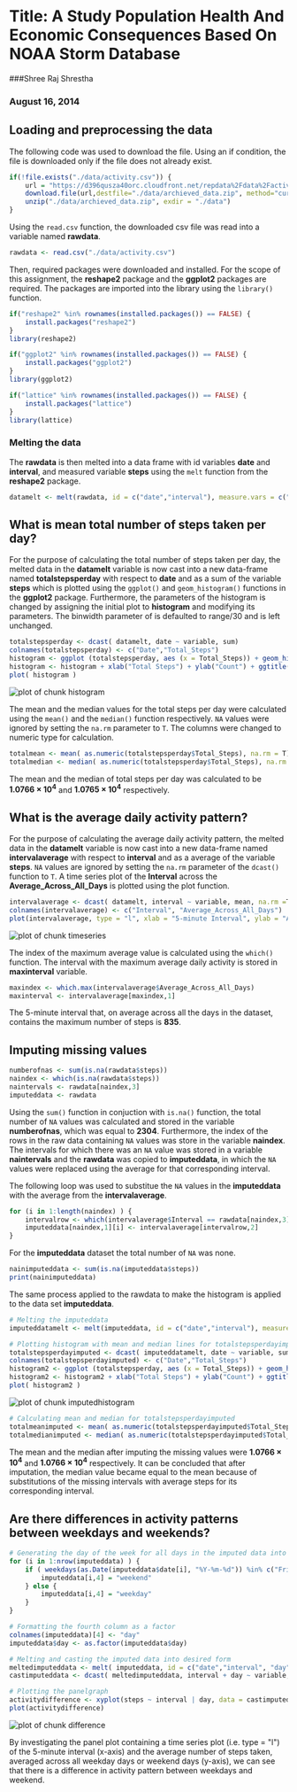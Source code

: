 # Title: A Study Population Health And Economic Consequences Based On  NOAA Storm Database
###Shree Raj Shrestha
### August 16, 2014


## Loading and preprocessing the data
The following code was used to download the file. Using an if condition, the file is downloaded only if the file does not already exist.


```r
if(!file.exists("./data/activity.csv")) {
    url = "https://d396qusza40orc.cloudfront.net/repdata%2Fdata%2Factivity.zip"
    download.file(url,destfile="./data/archieved_data.zip", method="curl")
    unzip("./data/archieved_data.zip", exdir = "./data")
}
```

Using the `read.csv` function, the downloaded csv file was read into a variable named **rawdata**.


```r
rawdata <- read.csv("./data/activity.csv")
```

Then, required packages were downloaded and installed. For the scope of this assignment, the **reshape2** package and the **ggplot2** packages are required. The packages are imported into the library using the `library()` function.


```r
if("reshape2" %in% rownames(installed.packages()) == FALSE) {
    install.packages("reshape2")
}
library(reshape2)

if("ggplot2" %in% rownames(installed.packages()) == FALSE) {
    install.packages("ggplot2")
}
library(ggplot2)

if("lattice" %in% rownames(installed.packages()) == FALSE) {
    install.packages("lattice")
}
library(lattice)
```

### Melting the data
The **rawdata** is then melted into a data frame with id variables **date** and **interval**, and measured variable **steps** using the `melt` function from the **reshape2** package.


```r
datamelt <- melt(rawdata, id = c("date","interval"), measure.vars = c("steps"))
```


## What is mean total number of steps taken per day?
For the purpose of calculating the total number of steps taken per day, the melted data in the **datamelt** variable is now cast into a new data-frame named **totalstepsperday** with respect to **date** and as a sum of the variable **steps** which is plotted using the `ggplot()` and `geom_histogram()` functions in the **ggplot2** package. Furthermore, the parameters of the histogram is changed by assigning the initial plot to **histogram** and modifying its parameters. The binwidth parameter of is defaulted to range/30 and is left unchanged.


```r
totalstepsperday <- dcast( datamelt, date ~ variable, sum)
colnames(totalstepsperday) <- c("Date","Total_Steps")
histogram <- ggplot (totalstepsperday, aes (x = Total_Steps)) + geom_histogram() 
histogram <- histogram + xlab("Total Steps") + ylab("Count") + ggtitle("Distribution of Total Steps Taken Per Day") 
plot( histogram )
```

![plot of chunk histogram](figure/histogram.png) 

The mean and the median values for the total steps per day were calculated using the `mean()` and the `median()` function respectively. `NA` values were ignored by setting the `na.rm` parameter to `T`. The columns were changed to numeric type for calculation.


```r
totalmean <- mean( as.numeric(totalstepsperday$Total_Steps), na.rm = T)
totalmedian <- median( as.numeric(totalstepsperday$Total_Steps), na.rm = T)
```

The mean and the median of total steps per day was calculated to be **1.0766 &times; 10<sup>4</sup>** and **1.0765 &times; 10<sup>4</sup>** respectively.


## What is the average daily activity pattern?
For the purpose of calculating the average daily activity pattern, the melted data in the **datamelt** variable is now cast into a new data-frame named **intervalaverage** with respect to **interval** and as a average of the variable **steps**. `NA` values are ignored by setting the `na.rm` parameter of the `dcast()` function to `T`. A time series plot of the **Interval** across the **Average_Across_All_Days** is plotted using the plot function. 


```r
intervalaverage <- dcast( datamelt, interval ~ variable, mean, na.rm =T)
colnames(intervalaverage) <- c("Interval", "Average_Across_All_Days")
plot(intervalaverage, type = "l", xlab = "5-minute Interval", ylab = "Average Number of Steps", main = "Average Daily Activity Pattern")
```

![plot of chunk timeseries](figure/timeseries.png) 

The index of the maximum average value is calculated using the `which()` function. The interval with the maximum average daily activity is stored in **maxinterval** variable.


```r
maxindex <- which.max(intervalaverage$Average_Across_All_Days)
maxinterval <- intervalaverage[maxindex,1]
```

The 5-minute interval that, on average across all the days in the dataset, contains the maximum number of steps is **835**.

## Imputing missing values


```r
numberofnas <- sum(is.na(rawdata$steps))
naindex <- which(is.na(rawdata$steps))
naintervals <- rawdata[naindex,3]
imputeddata <- rawdata
```

Using the `sum()` function in conjuction with `is.na()` function, the total number of `NA` values was calculated and stored in the variable **numberofnas**, which was equal to **2304**. Furthermore, the index of the rows in the raw data containing `NA` values was store in the variable **naindex**. The intervals for which there was an `NA` value was stored in a variable **naintervals** and the **rawdata** was copied to **imputeddata**, in which the `NA` values were replaced using the average for that corresponding interval.

The following loop was used to substitue the `NA` values in the **imputeddata** with the average from the **intervalaverage**.


```r
for (i in 1:length(naindex) ) {
    intervalrow <- which(intervalaverage$Interval == rawdata[naindex,3][i])
    imputeddata[naindex,1][i] <- intervalaverage[intervalrow,2]
}
```

For the **imputeddata** dataset the total number of `NA` was none.

```r
nainimputeddata <- sum(is.na(imputeddata$steps))
print(nainimputeddata)
```

The same process applied to the rawdata to make the histogram is applied to the data set **imputeddata**.


```r
# Melting the imputeddata
imputeddatamelt <- melt(imputeddata, id = c("date","interval"), measure.vars = c("steps"))

# Plotting histogram with mean and median lines for totalstepsperdayimputed
totalstepsperdayimputed <- dcast( imputeddatamelt, date ~ variable, sum)
colnames(totalstepsperdayimputed) <- c("Date","Total_Steps")
histogram2 <- ggplot (totalstepsperday, aes (x = Total_Steps)) + geom_histogram() 
histogram2 <- histogram2 + xlab("Total Steps") + ylab("Count") + ggtitle("Distribution of Total Steps Taken Per Day For Imputed Data") 
plot( histogram2 )
```

![plot of chunk imputedhistogram](figure/imputedhistogram.png) 

```r
# Calculating mean and median for totalstepsperdayimputed
totalmeanimputed <- mean( as.numeric(totalstepsperdayimputed$Total_Steps), na.rm = T)
totalmedianimputed <- median( as.numeric(totalstepsperdayimputed$Total_Steps), na.rm = T)
```

The mean and the median after imputing the missing values were **1.0766 &times; 10<sup>4</sup>** and **1.0766 &times; 10<sup>4</sup>** respectively. It can be concluded that after imputation, the median value became equal to the mean because of substitutions of the missing intervals with average steps for its corresponding interval.

## Are there differences in activity patterns between weekdays and weekends?


```r
# Generating the day of the week for all days in the imputed data into a fourth column
for (i in 1:nrow(imputeddata) ) {
    if ( weekdays(as.Date(imputeddata$date[i], "%Y-%m-%d")) %in% c("Friday","Saturday", "Sunday") ) {
        imputeddata[i,4] = "weekend"
    } else {
        imputeddata[i,4] = "weekday"
    }
}

# Formatting the fourth column as a factor
colnames(imputeddata)[4] <- "day"
imputeddata$day <- as.factor(imputeddata$day)

# Melting and casting the imputed data into desired form
meltedimputeddata <- melt( imputeddata, id = c("date","interval", "day"), measure.vars = "steps" )
castimputeddata <- dcast( meltedimputeddata, interval + day ~ variable, mean )

# Plotting the panelgraph
activitydifference <- xyplot(steps ~ interval | day, data = castimputeddata, type = "l", layout = c(1,2) )
plot(activitydifference)
```

![plot of chunk difference](figure/difference.png) 

By investigating the panel plot containing a time series plot (i.e. type = "l") of the 5-minute interval (x-axis) and the average number of steps taken, averaged across all weekday days or weekend days (y-axis), we can see that there is a difference in activity pattern between weekdays and weekend.

